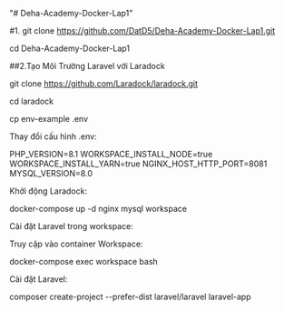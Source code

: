 "# Deha-Academy-Docker-Lap1" 


#1.
git clone https://github.com/DatD5/Deha-Academy-Docker-Lap1.git

cd Deha-Academy-Docker-Lap1


##2.Tạo Môi Trường Laravel với Laradock

git clone https://github.com/Laradock/laradock.git

cd laradock

cp env-example .env

Thay đổi cấu hình .env:


PHP_VERSION=8.1
WORKSPACE_INSTALL_NODE=true
WORKSPACE_INSTALL_YARN=true
NGINX_HOST_HTTP_PORT=8081
MYSQL_VERSION=8.0

Khởi động Laradock:

docker-compose up -d nginx mysql workspace

Cài đặt Laravel trong workspace:

Truy cập vào container Workspace:

docker-compose exec workspace bash

Cài đặt Laravel:

composer create-project --prefer-dist laravel/laravel laravel-app

